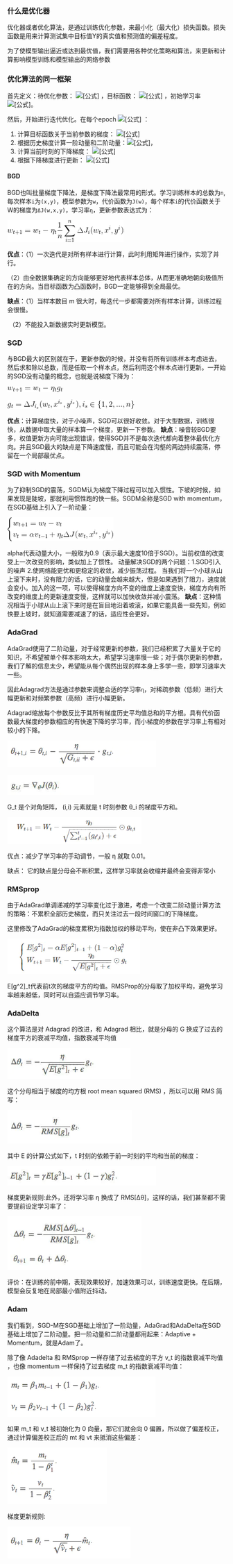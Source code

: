 ### 什么是优化器

优化器或者优化算法，是通过训练优化参数，来最小化（最大化）损失函数。损失函数是用来计算测试集中目标值Y的真实值和预测值的偏差程度。

为了使模型输出逼近或达到最优值，我们需要用各种优化策略和算法，来更新和计算影响模型训练和模型输出的网络参数

### 优化算法的同一框架

首先定义：待优化参数： ![[公式]](https://www.zhihu.com/equation?tex=w) ，目标函数： ![[公式]](https://www.zhihu.com/equation?tex=f%28w%29) ，初始学习率 ![[公式]](https://www.zhihu.com/equation?tex=%5Calpha)。

然后，开始进行迭代优化。在每个epoch ![[公式]](https://www.zhihu.com/equation?tex=t) ：

1. 计算目标函数关于当前参数的梯度： ![[公式]](https://www.zhihu.com/equation?tex=g_t%3D%5Cnabla+f%28w_t%29)
2. 根据历史梯度计算一阶动量和二阶动量：![[公式]](https://www.zhihu.com/equation?tex=m_t+%3D+%5Cphi%28g_1%2C+g_2%2C+%5Ccdots%2C+g_t%29%3B+V_t+%3D+%5Cpsi%28g_1%2C+g_2%2C+%5Ccdots%2C+g_t%29)，
3. 计算当前时刻的下降梯度： ![[公式]](https://www.zhihu.com/equation?tex=%5Ceta_t+%3D+%5Calpha+%5Ccdot+m_t+%2F+%5Csqrt%7BV_t%7D)
4. 根据下降梯度进行更新： ![[公式]](https://www.zhihu.com/equation?tex=w_%7Bt%2B1%7D+%3D+w_t+-+%5Ceta_t)

#### **BGD**

BGD也叫批量梯度下降法，是梯度下降法最常用的形式。学习训练样本的总数为`n`,每次样本`i`为`(x,y)`，模型参数为`w`，代价函数为`J(w)`，每个样本`i`的代价函数关于W的梯度为`ΔJ(w,x,y)`，学习率`η`，更新参数表达式为：

![img](imgs/9060006-41bbad702ef418b0.webp)

**优点**：（1）一次迭代是对所有样本进行计算，此时利用矩阵进行操作，实现了并行。

​            （2）由全数据集确定的方向能够更好地代表样本总体，从而更准确地朝向极值所在的方向。当目标函数为凸函数时，BGD一定能够得到全局最优。

**缺点**：（1）当样本数目 m 很大时，每迭代一步都需要对所有样本计算，训练过程会很慢。

​           （2）不能投入新数据实时更新模型。

### SGD

与BGD最大的区别就在于，更新参数的时候，并没有将所有训练样本考虑进去，然后求和除以总数，而是任取一个样本点，然后利用这个样本点进行更新。一开始的SGD没有动量的概念，也就是说梯度下降为：

![img](imgs/9060006-dd7ba301970864aa.webp)

![img](imgs/9060006-a36b57e938a0ab62.webp)

**优点**：计算梯度快，对于小噪声，SGD可以很好收敛。对于大型数据，训练很快，从数据中取大量的样本算一个梯度，更新一下参数。
**缺点**：噪音较BGD要多，权值更新方向可能出现错误，使得SGD并不是每次迭代都向着整体最优化方向。并且SGD最大的缺点是下降速度慢，而且可能会在沟壑的两边持续震荡，停留在一个局部最优点。

### SGD with Momentum

为了抑制SGD的震荡，SGDM认为梯度下降过程可以加入惯性。下坡的时候，如果发现是陡坡，那就利用惯性跑的快一些。SGDM全称是SGD with momentum，在SGD基础上引入了一阶动量：

![img](imgs/9060006-20ee6849260f45a2.webp)

alpha代表动量大小，一般取为0.9（表示最大速度10倍于SGD）。当前权值的改变受上一次改变的影响，类似加上了惯性。
动量解决SGD的两个问题：1.SGD引入的噪声	2.使网络能更优和更稳定的收敛，减少振荡过程。
当我们将一个小球从山上滚下来时，没有阻力的话，它的动量会越来越大，但是如果遇到了阻力，速度就会变小。加入的这一项，可以使得梯度方向不变的维度上速度变快，梯度方向有所改变的维度上的更新速度变慢，这样就可以加快收敛并减小震荡。
**缺点**：这种情况相当于小球从山上滚下来时是在盲目地沿着坡滚，如果它能具备一些先知，例如快要上坡时，就知道需要减速了的话，适应性会更好。

### AdaGrad

AdaGrad使用了二阶动量，对于经常更新的参数，我们已经积累了大量关于它的知识，不希望被单个样本影响太大，希望学习速率慢一些；对于偶尔更新的参数，我们了解的信息太少，希望能从每个偶然出现的样本身上多学一些，即学习速率大一些。

因此Adagrad方法是通过参数来调整合适的学习率`η`，对稀疏参数（低频）进行大幅更新和对频繁参数（高频）进行小幅更新。

Adagrad缩放每个参数反比于其所有梯度历史平均值总和的平方根。具有代价函数最大梯度的参数相应的有快速下降的学习率，而小梯度的参数在学习率上有相对较小的下降。

![img](imgs/9060006-dac78f40793582fc.webp)

![img](imgs/9060006-932c7c13202f2fde.webp)



G_t 是个对角矩阵， (i,i) 元素就是 t 时刻参数 θ_i 的梯度平方和。

![img](imgs/9060006-1c14ac23a2c26252.webp)

优点：减少了学习率的手动调节，一般 η 就取 0.01。

缺点： 它的缺点是分母会不断积累，这样学习率就会收缩并最终会变得非常小

### RMSprop

由于AdaGrad单调递减的学习率变化过于激进，考虑一个改变二阶动量计算方法的策略：不累积全部历史梯度，而只关注过去一段时间窗口的下降梯度。

这里修改了AdaGrad的梯度累积为指数加权的移动平均，使在非凸下效果更好。

![img](imgs/9060006-b6e015e223417ded.webp)

E[g^2]_t代表前t次的梯度平方的均值。RMSProp的分母取了加权平均，避免学习率越来越低，同时可以自适应调节学习率。

### AdaDelta

这个算法是对 Adagrad 的改进，和 Adagrad 相比，就是分母的 G 换成了过去的梯度平方的衰减平均值，指数衰减平均值

![img](imgs/9060006-ca59e6671786a169.webp)

这个分母相当于梯度的均方根 root mean squared (RMS) ，所以可以用 RMS 简写：

![img](imgs/9060006-4bb03dcd64d007b0.webp)

其中 E 的计算公式如下，t 时刻的依赖于前一时刻的平均和当前的梯度：

![img](imgs/9060006-b8eb3e38d8dbcff8.webp)

梯度更新规则:此外，还将学习率 η 换成了 RMS[Δθ]，这样的话，我们甚至都不需要提前设定学习率了：

![img](imgs/9060006-d4b0567bc1d08091.webp)

评价：在训练的前中期，表现效果较好，加速效果可以，训练速度更快。在后期，模型会反复地在局部最小值附近抖动。

### Adam

我们看到，SGD-M在SGD基础上增加了一阶动量，AdaGrad和AdaDelta在SGD基础上增加了二阶动量。把一阶动量和二阶动量都用起来：Adaptive + Momentum，就是Adam了。

除了像 Adadelta 和 RMSprop 一样存储了过去梯度的平方 v_t 的指数衰减平均值 ，也像 momentum 一样保持了过去梯度 m_t 的指数衰减平均值：

![img](imgs/9060006-9fdcc1e7c1003c9a.webp)

如果 m_t 和 v_t 被初始化为 0 向量，那它们就会向 0 偏置，所以做了偏差校正，通过计算偏差校正后的 mt 和 vt 来抵消这些偏差：

![img](imgs/9060006-794c3a73122a90c7.webp)

梯度更新规则:

![img](imgs/9060006-b5523f21e81d7190.webp)



